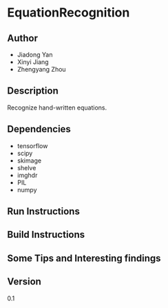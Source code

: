 # EquationRecognition

## Author
- Jiadong Yan  
- Xinyi Jiang  
- Zhengyang Zhou

## Description
Recognize hand-written equations.

## Dependencies
- tensorflow
- scipy
- skimage
- shelve
- imghdr
- PIL
- numpy

## Run Instructions

## Build Instructions

## Some Tips and Interesting findings

## Version
0.1
